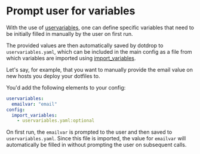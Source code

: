 # Prompt user for variables

With the use of [uservariables](../config/config-uservars.md),
one can define specific variables that need to be initially filled in manually
by the user on first run.

The provided values are then automatically saved by dotdrop to `uservariables.yaml`,
which can be included in the main config as a file from which variables are imported
using [import_variables](../config/config-config.md).

Let's say, for example, that you want to manually provide the email value
on new hosts you deploy your dotfiles to.

You'd add the following elements to your config:
```yaml
uservariables:
  emailvar: "email"
config:
  import_variables:
    - uservariables.yaml:optional
```

On first run, the `emailvar` is prompted to the user and then saved
to `uservariables.yaml`. Since this file is imported, the value for
`emailvar` will automatically be filled in without prompting the
user on subsequent calls.
